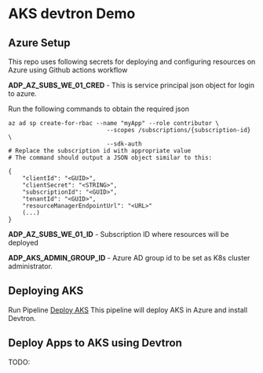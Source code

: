 # AKS devtron Demo
## Azure Setup
This repo uses following secrets for deploying and configuring resources on Azure using Github actions workflow

**ADP_AZ_SUBS_WE_01_CRED** - This is service principal json object for login to azure.

Run the following commands to obtain the required json

```
az ad sp create-for-rbac --name "myApp" --role contributor \
                            --scopes /subscriptions/{subscription-id} \
                            --sdk-auth
# Replace the subscription id with appropriate value                           
# The command should output a JSON object similar to this:
 
{
    "clientId": "<GUID>",
    "clientSecret": "<STRING>",
    "subscriptionId": "<GUID>",
    "tenantId": "<GUID>",
    "resourceManagerEndpointUrl": "<URL>"
    (...)
}
```
**ADP_AZ_SUBS_WE_01_ID** - Subscription ID where resources will be deployed

**ADP_AKS_ADMIN_GROUP_ID** - Azure AD group id to be set as K8s cluster administrator.
## Deploying AKS
Run Pipeline [Deploy AKS](https://github.com/azuredevopspro/devtron-demo/actions/workflows/deploy_aks.yml)
This pipeline will deploy AKS in Azure and install Devtron.
## Deploy Apps to AKS using Devtron
TODO:
